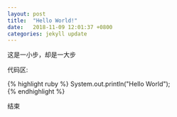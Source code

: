 ```yaml
---
layout: post
title:  "Hello World!"
date:   2018-11-09 12:01:37 +0800
categories: jekyll update
---
```

这是一小步，却是一大步

代码区:

{% highlight ruby %}
	System.out.println("Hello World");	
{% endhighlight %}

结束

[jekyll-docs]: https://jekyllrb.com/docs/home
[jekyll-gh]:   https://github.com/jekyll/jekyll
[jekyll-talk]: https://talk.jekyllrb.com/
